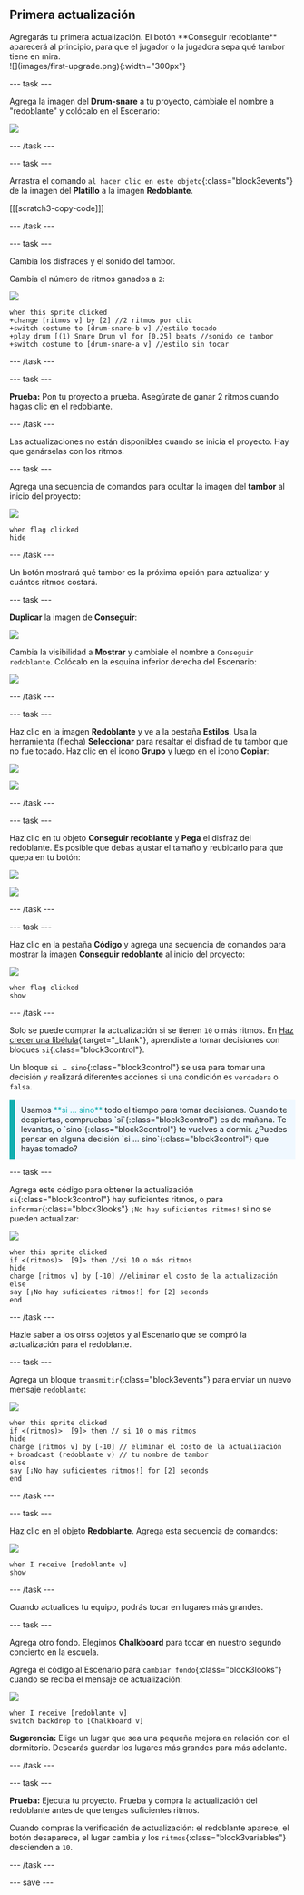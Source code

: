 ## Primera actualización

<div style="display: flex; flex-wrap: wrap">
<div style="flex-basis: 200px; flex-grow: 1; margin-right: 15px;">
Agregarás tu primera actualización. El botón **Conseguir redoblante** aparecerá al principio, para que el jugador o la jugadora sepa qué tambor tiene en mira.
</div>
<div>
![](images/first-upgrade.png){:width="300px"}
</div>
</div>

--- task ---

Agrega la imagen del **Drum-snare** a tu proyecto, cámbiale el nombre a "redoblante" y colócalo en el Escenario:

![](images/snare-stage.png)

--- /task ---

--- task ---

Arrastra el comando `al hacer clic en este objeto`{:class="block3events"} de la imagen del **Platillo** a la imagen **Redoblante**.

[[[scratch3-copy-code]]]

--- /task ---

--- task ---

Cambia los disfraces y el sonido del tambor.

Cambia el número de ritmos ganados a `2`:

![](images/snare-icon.png)

```blocks3
when this sprite clicked
+change [ritmos v] by [2] //2 ritmos por clic
+switch costume to [drum-snare-b v] //estilo tocado
+play drum [(1) Snare Drum v] for [0.25] beats //sonido de tambor
+switch costume to [drum-snare-a v] //estilo sin tocar
```

--- /task ---

--- task ---

**Prueba:** Pon tu proyecto a prueba. Asegúrate de ganar 2 ritmos cuando hagas clic en el redoblante.

--- /task ---

Las actualizaciones no están disponibles cuando se inicia el proyecto. Hay que ganárselas con los ritmos.

--- task ---

Agrega una secuencia de comandos para ocultar la imagen del **tambor** al inicio del proyecto:

![](images/snare-icon.png)

```blocks3
when flag clicked
hide
```

--- /task ---

Un botón mostrará qué tambor es la próxima opción para aztualizar y cuántos ritmos costará.

--- task ---

**Duplicar** la imagen de **Conseguir**:

![](images/duplicate-get.png)

Cambia la visibilidad a **Mostrar** y cambiale el nombre a `Conseguir redoblante`. Colócalo en la esquina inferior derecha del Escenario:

![](images/get-snare.png)

--- /task ---

--- task ---

Haz clic en la imagen **Redoblante** y ve a la pestaña **Estilos**. Usa la herramienta (flecha) **Seleccionar** para resaltar el disfrad de tu tambor que no fue tocado. Haz clic en el icono **Grupo** y luego en el icono **Copiar**:

![](images/snare-icon.png)

![](images/copy-costume.png)

--- /task ---

--- task ---

Haz clic en tu objeto **Conseguir redoblante** y **Pega** el disfraz del redoblante. Es posible que debas ajustar el tamaño y reubicarlo para que quepa en tu botón:

![](images/get-snare-icon.png)

![](images/paste-costume.png)

--- /task ---

--- task ---

Haz clic en la pestaña **Código** y agrega una secuencia de comandos para mostrar la imagen **Conseguir redoblante** al inicio del proyecto:

![](images/get-snare-icon.png)

```blocks3
when flag clicked
show
```

--- /task ---

Solo se puede comprar la actualización si se tienen `10` o más ritmos. En [Haz crecer una libélula](https://projects.raspberrypi.org/es-LA/projects/grow-a-dragonfly){:target="_blank"}, aprendiste a tomar decisiones con bloques `si`{:class="block3control"}.

Un bloque `si … sino`{:class="block3control"} se usa para tomar una decisión y realizará diferentes acciones si una condición es `verdadera` o `falsa`.

<p style="border-left: solid; border-width:10px; border-color: #0faeb0; background-color: aliceblue; padding: 10px;">
Usamos <span style="color: #0faeb0">**si … sino**</span> todo el tiempo para tomar decisiones. Cuando te despiertas, compruebas `si`{:class="block3control"} es de mañana. Te levantas, o `sino`{:class="block3control"} te vuelves a dormir. ¿Puedes pensar en alguna decisión `si ... sino`{:class="block3control"} que hayas tomado? 
</p>

--- task ---

Agrega este código para obtener la actualización `si`{:class="block3control"} hay suficientes ritmos, o para `informar`{:class="block3looks"} `¡No hay suficientes ritmos!` si no se pueden actualizar:

![](images/get-snare-icon.png)

```blocks3
when this sprite clicked
if <(ritmos)>  [9]> then //si 10 o más ritmos
hide
change [ritmos v] by [-10] //eliminar el costo de la actualización
else
say [¡No hay suficientes ritmos!] for [2] seconds 
end
```

--- /task ---

Hazle saber a los otrss objetos y al Escenario que se compró la actualización para el redoblante.

--- task ---

Agrega un bloque `transmitir`{:class="block3events"} para enviar un nuevo mensaje `redoblante`:

![](images/get-snare-icon.png)

```blocks3
when this sprite clicked
if <(ritmos)>  [9]> then // si 10 o más ritmos
hide
change [ritmos v] by [-10] // eliminar el costo de la actualización
+ broadcast (redoblante v) // tu nombre de tambor
else
say [¡No hay suficientes ritmos!] for [2] seconds 
end
```

--- /task ---

--- task ---

Haz clic en el objeto **Redoblante**. Agrega esta secuencia de comandos:

![](images/snare-icon.png)

```blocks3
when I receive [redoblante v]
show
```

--- /task ---

Cuando actualices tu equipo, podrás tocar en lugares más grandes.

--- task ---

Agrega otro fondo. Elegimos **Chalkboard** para tocar en nuestro segundo concierto en la escuela.

Agrega el código al Escenario para `cambiar fondo`{:class="block3looks"} cuando se reciba el mensaje de actualización:

![](images/stage-icon.png)

```blocks3
when I receive [redoblante v]
switch backdrop to [Chalkboard v]
```

**Sugerencia:** Elige un lugar que sea una pequeña mejora en relación con el dormitorio. Desearás guardar los lugares más grandes para más adelante.

--- /task ---

--- task ---

**Prueba:** Ejecuta tu proyecto. Prueba y compra la actualización del redoblante antes de que tengas suficientes ritmos.

Cuando compras la verificación de actualización: el redoblante aparece, el botón desaparece, el lugar cambia y los `ritmos`{:class="block3variables"} descienden a `10`.

--- /task ---

--- save ---
